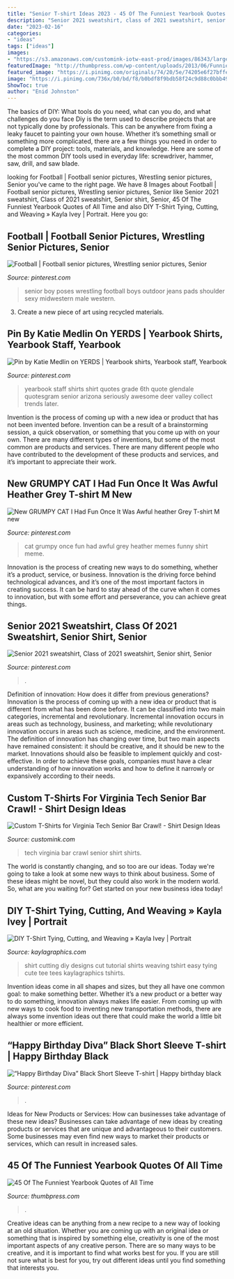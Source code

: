 ```yaml
---
title: "Senior T-shirt Ideas 2023 - 45 Of The Funniest Yearbook Quotes Of All Time"
description: "Senior 2021 sweatshirt, class of 2021 sweatshirt, senior shirt, senior"
date: "2023-02-16"
categories:
- "ideas"
tags: ["ideas"]
images:
- "https://s3.amazonaws.com/customink-iotw-east-prod/images/86343/large/IMG_2310.jpeg?1525623937"
featuredImage: "http://thumbpress.com/wp-content/uploads/2013/06/Funniest-Yearbook-Quotes-of-All-Time-—-31.jpg"
featured_image: "https://i.pinimg.com/originals/74/20/5e/74205e6f27bffe5192e8f86d4cb8b73e.jpg"
image: "https://i.pinimg.com/736x/b0/bd/f8/b0bdf8f9bdb58f24c9d88c0bbb496eaf.jpg"
ShowToc: true
author: "Enid Johnston"
---
```



The basics of DIY: What tools do you need, what can you do, and what challenges do you face
Diy is the term used to describe projects that are not typically done by professionals. This can be anywhere from fixing a leaky faucet to painting your own house. Whether it’s something small or something more complicated, there are a few things you need in order to complete a DIY project: tools, materials, and knowledge. Here are some of the most common DIY tools used in everyday life: screwdriver, hammer, saw, drill, and saw blade.

	

		
looking for Football | Football senior pictures, Wrestling senior pictures, Senior you've came to the right page. We have 8 Images about Football | Football senior pictures, Wrestling senior pictures, Senior like Senior 2021 sweatshirt, Class of 2021 sweatshirt, Senior shirt, Senior, 45 Of The Funniest Yearbook Quotes of All Time and also DIY T-Shirt Tying, Cutting, and Weaving » Kayla Ivey | Portrait. Here you go:
		
    
## Football | Football Senior Pictures, Wrestling Senior Pictures, Senior

<img loading=lazy src="https://i.pinimg.com/736x/0f/45/46/0f454679ee994bbccb788b9f8ae02e6f.jpg" onerror="this.onerror=null;this.src='https://tse4.mm.bing.net/th?id=OIP.Lolap4lJAL5vKg8lOvqqvgHaLH&amp;pid=15.1';" alt="Football | Football senior pictures, Wrestling senior pictures, Senior">

_Source: pinterest.com_

>senior boy poses wrestling football boys outdoor jeans pads shoulder sexy midwestern male western. 

	

3. Create a new piece of art using recycled materials.

    
## Pin By Katie Medlin On YERDS | Yearbook Shirts, Yearbook Staff, Yearbook

<img loading=lazy src="https://i.pinimg.com/originals/74/20/5e/74205e6f27bffe5192e8f86d4cb8b73e.jpg" onerror="this.onerror=null;this.src='https://tse2.mm.bing.net/th?id=OIP.57Vkdhu_XSBKAXp08k8oKgHaJ4&amp;pid=15.1';" alt="Pin by Katie Medlin on YERDS | Yearbook shirts, Yearbook staff, Yearbook">

_Source: pinterest.com_

>yearbook staff shirts shirt quotes grade 6th quote glendale quotesgram senior arizona seriously awesome deer valley collect trends later. 

	

Invention is the process of coming up with a new idea or product that has not been invented before. Invention can be a result of a brainstorming session, a quick observation, or something that you come up with on your own. There are many different types of inventions, but some of the most common are products and services. There are many different people who have contributed to the development of these products and services, and it’s important to appreciate their work.

    
## New GRUMPY CAT I Had Fun Once It Was Awful Heather Grey T-shirt M New

<img loading=lazy src="https://i.pinimg.com/736x/47/8e/76/478e76c42e6668cc44688be60695ccc9--grumpy-cat-heather-grey.jpg" onerror="this.onerror=null;this.src='https://tse4.mm.bing.net/th?id=OIP.J9uvjUZ7vCFwV701bUPAHQDhEs&amp;pid=15.1';" alt="New GRUMPY CAT I Had Fun Once It Was Awful heather Grey T-shirt M new">

_Source: pinterest.com_

>cat grumpy once fun had awful grey heather memes funny shirt meme. 

	

Innovation is the process of creating new ways to do something, whether it’s a product, service, or business. Innovation is the driving force behind technological advances, and it’s one of the most important factors in creating success. It can be hard to stay ahead of the curve when it comes to innovation, but with some effort and perseverance, you can achieve great things.

    
## Senior 2021 Sweatshirt, Class Of 2021 Sweatshirt, Senior Shirt, Senior

<img loading=lazy src="https://i.pinimg.com/736x/b0/bd/f8/b0bdf8f9bdb58f24c9d88c0bbb496eaf.jpg" onerror="this.onerror=null;this.src='https://tse4.mm.bing.net/th?id=OIP.LZ8VMlcC118YAVRZq5vcaAHaFe&amp;pid=15.1';" alt="Senior 2021 sweatshirt, Class of 2021 sweatshirt, Senior shirt, Senior">

_Source: pinterest.com_

>. 

	

Definition of innovation: How does it differ from previous generations?
Innovation is the process of coming up with a new idea or product that is different from what has been done before. It can be classified into two main categories, incremental and revolutionary. Incremental innovation occurs in areas such as technology, business, and marketing; while revolutionary innovation occurs in areas such as science, medicine, and the environment. 
The definition of innovation has changing over time, but two main aspects have remained consistent: it should be creative, and it should be new to the market. Innovations should also be feasible to implement quickly and cost-effective. In order to achieve these goals, companies must have a clear understanding of how innovation works and how to define it narrowly or expansively according to their needs.

    
## Custom T-Shirts For Virginia Tech Senior Bar Crawl! - Shirt Design Ideas

<img loading=lazy src="https://s3.amazonaws.com/customink-iotw-east-prod/images/86343/large/IMG_2310.jpeg?1525623937" onerror="this.onerror=null;this.src='https://tse4.mm.bing.net/th?id=OIP.S2GF0SjJ5tYZfnJBwtxT7AHaJ4&amp;pid=15.1';" alt="Custom T-Shirts for Virginia Tech Senior Bar Crawl! - Shirt Design Ideas">

_Source: customink.com_

>tech virginia bar crawl senior shirt shirts. 

	

The world is constantly changing, and so too are our ideas. Today we're going to take a look at some new ways to think about business. Some of these ideas might be novel, but they could also work in the modern world. So, what are you waiting for? Get started on your new business idea today!

    
## DIY T-Shirt Tying, Cutting, And Weaving » Kayla Ivey | Portrait

<img loading=lazy src="http://www.kaylagraphics.com/wp-content/uploads/2013/02/DIY-t-shirt-Cutting-Tutorial.jpg" onerror="this.onerror=null;this.src='https://tse3.mm.bing.net/th?id=OIP.k1VlPO8EgmJeti3VJGhj8gHaF_&amp;pid=15.1';" alt="DIY T-Shirt Tying, Cutting, and Weaving » Kayla Ivey | Portrait">

_Source: kaylagraphics.com_

>shirt cutting diy designs cut tutorial shirts weaving tshirt easy tying cute tee tees kaylagraphics tshirts. 

	

Invention ideas come in all shapes and sizes, but they all have one common goal: to make something better. Whether it’s a new product or a better way to do something, innovation always makes life easier. From coming up with new ways to cook food to inventing new transportation methods, there are always some invention ideas out there that could make the world a little bit healthier or more efficient.

    
## “Happy Birthday Diva” Black Short Sleeve T-shirt | Happy Birthday Black

<img loading=lazy src="https://i.pinimg.com/originals/aa/7b/d6/aa7bd6be40c447a77fe04e3d696c3324.jpg" onerror="this.onerror=null;this.src='https://tse1.mm.bing.net/th?id=OIP.3zcZKuaEeaC76L6QiaG15QHaJ4&amp;pid=15.1';" alt="“Happy Birthday Diva” Black Short Sleeve T-shirt | Happy birthday black">

_Source: pinterest.com_

>. 

	

Ideas for New Products or Services: How can businesses take advantage of these new ideas?
Businesses can take advantage of new ideas by creating products or services that are unique and advantageous to their customers. Some businesses may even find new ways to market their products or services, which can result in increased sales.

    
## 45 Of The Funniest Yearbook Quotes Of All Time

<img loading=lazy src="http://thumbpress.com/wp-content/uploads/2013/06/Funniest-Yearbook-Quotes-of-All-Time-—-31.jpg" onerror="this.onerror=null;this.src='https://tse4.mm.bing.net/th?id=OIP.VadUo6ae6QsTfEj0jzQi8AAAAA&amp;pid=15.1';" alt="45 Of The Funniest Yearbook Quotes of All Time">

_Source: thumbpress.com_

>. 

	

Creative ideas can be anything from a new recipe to a new way of looking at an old situation. Whether you are coming up with an original idea or something that is inspired by something else, creativity is one of the most important aspects of any creative person. There are so many ways to be creative, and it is important to find what works best for you. If you are still not sure what is best for you, try out different ideas until you find something that interests you.

